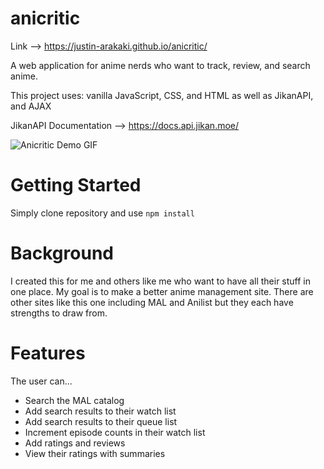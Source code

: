 # anicritic

Link --> https://justin-arakaki.github.io/anicritic/

A web application for anime nerds who want to track, review, and search anime.

This project uses: vanilla JavaScript, CSS, and HTML as well as JikanAPI, and AJAX

JikanAPI Documentation --> https://docs.api.jikan.moe/

![Anicritic Demo GIF](https://user-images.githubusercontent.com/97260501/191598264-f12adfbb-a6d5-4a41-9939-e41bce253e36.gif)

# Getting Started

Simply clone repository and use `npm install`

# Background

I created this for me and others like me who want to have all their stuff in one place. My goal is to make a better anime management site. There are other sites like this one including MAL and Anilist but they each have strengths to draw from.

# Features
The user can...
- Search the MAL catalog
- Add search results to their watch list
- Add search results to their queue list
- Increment episode counts in their watch list
- Add ratings and reviews
- View their ratings with summaries
